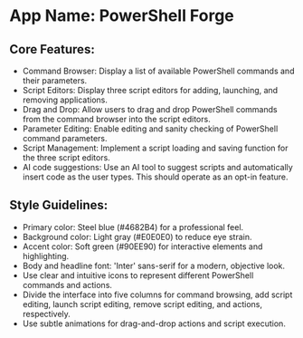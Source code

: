 # **App Name**: PowerShell Forge

## Core Features:

- Command Browser: Display a list of available PowerShell commands and their parameters.
- Script Editors: Display three script editors for adding, launching, and removing applications.
- Drag and Drop: Allow users to drag and drop PowerShell commands from the command browser into the script editors.
- Parameter Editing: Enable editing and sanity checking of PowerShell command parameters.
- Script Management: Implement a script loading and saving function for the three script editors.
- AI code suggestions: Use an AI tool to suggest scripts and automatically insert code as the user types. This should operate as an opt-in feature.

## Style Guidelines:

- Primary color: Steel blue (#4682B4) for a professional feel.
- Background color: Light gray (#E0E0E0) to reduce eye strain.
- Accent color: Soft green (#90EE90) for interactive elements and highlighting.
- Body and headline font: 'Inter' sans-serif for a modern, objective look.
- Use clear and intuitive icons to represent different PowerShell commands and actions.
- Divide the interface into five columns for command browsing, add script editing, launch script editing, remove script editing, and actions, respectively.
- Use subtle animations for drag-and-drop actions and script execution.